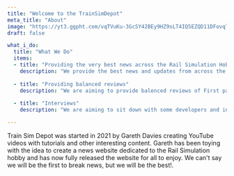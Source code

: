 ```yaml
---
title: "Welcome to the TrainSimDepot"
meta_title: "About"
image: "https://yt3.ggpht.com/vqTVuKu-3GcSY42BEy9HZ9sLT4IQ5EZQD11DFovqlC8m3Jsn8YWx_EarEdHUozdAK2qtsqAe=s176-c-k-c0x00ffffff-no-rj"
draft: false

what_i_do:
  title: "What We Do"
  items:
  - title: "Providing the very best news across the Rail Simulation Hobby"
    description: "We provide the best news and updates from across the rail simulation hobby. Including exclusive news from third parties alongside the developers themselves."
  
  - title: "Providing balanced reviews"
    description: "We are aiming to provide balenced reviews of First party products from across the rail simulation hobby."
  
  - title: "Interviews"
    description: "We are aiming to sit down with some developers and interview them for the website! Honest answers and no BS."

---
```


Train Sim Depot was started in 2021 by Gareth Davies creating YouTube videos with tutorials and other interesting content. Gareth has been toying with the idea to create a news website dedicated to the Rail Simulation hobby and has now fully released the website for all to enjoy. We can't say we will be the first to break news, but we will be the best!.